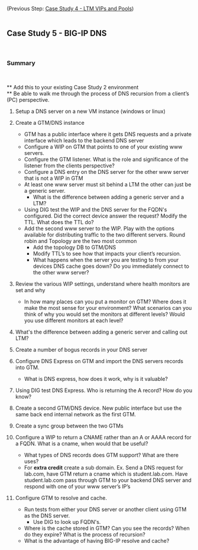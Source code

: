 (Previous Step: [Case Study 4 - LTM VIPs and Pools](https://github.com/grmarxer/Onboarding/blob/master/Case_Study_4-VIPs_and_Pools.md))  
<br/>  

## Case Study 5 - BIG-IP DNS  

<br/>  

### Summary  

  


<br/>  

** Add this to your existing Case Study 2 environment  
** Be able to walk me through the process of DNS recursion from a client’s (PC) perspective.  

1.	Setup a DNS server on a new VM instance (windows or linux)  

2.	Create a GTM/DNS instance 
    - GTM has a public interface where it gets DNS requests and a private interface which leads to the backend DNS server  
    - Configure a WIP on GTM that points to one of your existing www servers.    
    - Configure the GTM listener.  What is the role and significance of the listener from  the clients perspective?  
    - Configure a DNS entry on the DNS server for the other www server that is not a WIP in GTM  
    - At least one www server must sit behind a LTM the other can just be a generic server.  
        - What is the difference between adding a generic server and a LTM?  
    - Using DIG test the WIP and the DNS server for the FQDN's configured.  Did the correct device answer the request?  Modify the TTL.  What does the TTL do?  
    - Add the second www server to the WIP.  Play with the options available for distributing traffic to the two different servers.  Round robin and Topology are the two most common  
        - Add the topology DB to GTM/DNS
        - Modify TTL’s to see how that impacts your client’s recursion.
        - What happens when the server you are testing to from your devices DNS cache goes down?  Do you immediately connect to the other www server?  

3.	Review the various WIP settings, understand where health monitors are set and why  
    - In how many places can you put a monitor on GTM?  Where does it make the most sense for your environment?  What scenarios can you think of why you would set the monitors at different levels?  Would you use different monitors at each level?  

4.	What's the difference between adding a generic server and calling out LTM?  

5.	Create a number of bogus records in your DNS server  

6.	Configure DNS Express on GTM and import the DNS servers records into GTM.  
    - What is DNS express, how does it work, why is it valuable?  

7.	Using DIG test DNS Express.  Who is returning the A record?  How do you know?  

8.	Create a second GTM/DNS device. New public interface but use the same back end internal network as the first GTM.  

9.	Create a sync group between the two GTMs  

10.	Configure a WIP to return a CNAME rather than an A or AAAA record for a FQDN.  What is a cname, when would that be useful?  
    - What types of DNS records does GTM support?  What are there uses?  
    - For __extra credit__ create a sub domain.  Ex.  Send a DNS request for lab.com, have GTM return a cname which is student.lab.com.  Have student.lab.com pass through GTM to your backend DNS server and respond with one of your www server’s IP’s  

11.	Configure GTM to resolve and cache.  
    - Run tests from either your DNS server or another client using GTM as the DNS server.   
        - Use DIG to look up FQDN's.  
    - Where is the cache stored in GTM? Can you see the records? When do they expire?  What is the process of recursion?  
    - What is the advantage of having BIG-IP resolve and cache?  
